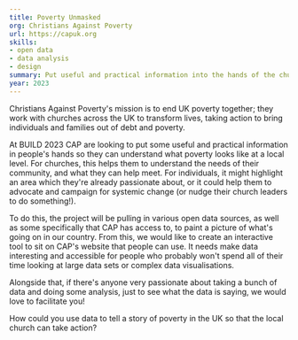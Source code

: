 ```yaml
---
title: Poverty Unmasked
org: Christians Against Poverty
url: https://capuk.org
skills:
- open data
- data analysis
- design
summary: Put useful and practical information into the hands of the church so they can understand what poverty looks like in their area.
year: 2023
---
```


Christians Against Poverty's mission is to end UK poverty together; they work with churches across the UK to transform lives, taking action to bring individuals and families out of debt and poverty.

At BUILD 2023 CAP are looking to put some useful and practical information in people's hands so they can understand what poverty looks like at a local level. For churches, this helps them to understand the needs of their community, and what they can help meet. For individuals, it might highlight an area which they're already passionate about, or it could help them to advocate and campaign for systemic change (or nudge their church leaders to do something!).

To do this, the project will be pulling in various open data sources, as well as some specifically that CAP has access to, to paint a picture of what's going on in our country. From this, we would like to create an interactive tool to sit on CAP's website that people can use. It needs make data interesting and accessible for people who probably won't spend all of their time looking at large data sets or complex data visualisations.

Alongside that, if there's anyone very passionate about taking a bunch of data and doing some analysis, just to see what the data is saying, we would love to facilitate you!

How could you use data to tell a story of poverty in the UK so that the local church can take action?
